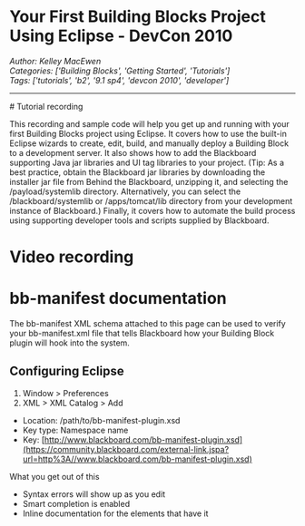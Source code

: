 # Your First Building Blocks Project Using Eclipse - DevCon 2010
*Author: Kelley MacEwen*  
*Categories: ['Building Blocks', 'Getting Started', 'Tutorials']*  
*Tags: ['tutorials', 'b2', '9.1 sp4', 'devcon 2010', 'developer']*  
<hr />
# Tutorial recording

This recording and sample code will help you get up and running with your
first Building Blocks project using Eclipse. It covers how to use the built-in
Eclipse wizards to create, edit, build, and manually deploy a Building Block
to a development server. It also shows how to add the Blackboard supporting
Java jar libraries and UI tag libraries to your project. (Tip: As a best
practice, obtain the Blackboard jar libraries by downloading the installer jar
file from Behind the Blackboard, unzipping it, and selecting the
/payload/systemlib directory. Alternatively, you can select the
/blackboard/systemlib or /apps/tomcat/lib directory from your development
instance of Blackboard.) Finally, it covers how to automate the build process
using supporting developer tools and scripts supplied by Blackboard.

# Video recording

# bb-manifest documentation

The bb-manifest XML schema attached to this page can be used to verify your
bb-manifest.xml file that tells Blackboard how your Building Block plugin will
hook into the system.

## Configuring Eclipse

  1. Window > Preferences
  2. XML > XML Catalog > Add
  * Location: /path/to/bb-manifest-plugin.xsd
  * Key type: Namespace name
  * Key: [http://www.blackboard.com/bb-manifest-plugin.xsd](https://community.blackboard.com/external-link.jspa?url=http%3A//www.blackboard.com/bb-manifest-plugin.xsd)

What you get out of this

  * Syntax errors will show up as you edit
  * Smart completion is enabled
  * Inline documentation for the elements that have it

